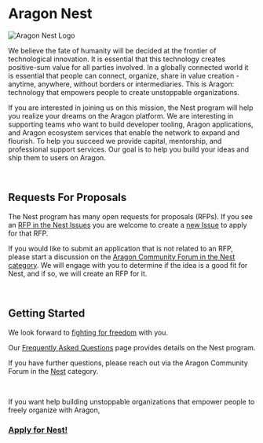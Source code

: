 # Aragon Nest

![Aragon Nest Logo](https://wiki.aragon.org/design/artwork/Nest/01.png)

We believe the fate of humanity will be decided at the frontier of technological innovation. It is essential that this technology creates positive-sum value for all parties involved. In a globally connected world it is essential that people can connect, organize, share in value creation - anytime, anywhere, without borders or intermediaries. This is Aragon: technology that empowers people to create unstoppable organizations.

If you are interested in joining us on this mission, the Nest program will help you realize your dreams on the Aragon platform. We are interesting in supporting teams who want to build developer tooling, Aragon applications, and Aragon ecosystem services that enable the network to expand and flourish. To help you succeed we provide capital, mentorship, and professional support services. Our goal is to help you build your ideas and ship them to users on Aragon.

<br>

## Requests For Proposals

The Nest program has many open requests for proposals (RFPs). If you see an [RFP in the Nest Issues](https://github.com/aragon/nest/issues?q=is%3Aissue+is%3Aopen+label%3ARFP) you are welcome to create a [new Issue](https://github.com/temp-nestdao/nest/issues/new) to apply for that RFP. 

If you would like to submit an application that is not related to an RFP, please start a discussion on the [Aragon Community Forum in the Nest category](https://forum.aragon.org/c/community/nest). We will engage with you to determine if the idea is a good fit for Nest, and if so, we will create an RFP for it. 

<br>

## Getting Started

We look forward to [fighting for freedom](https://github.com/aragon/AGPs/blob/master/AGPs/AGP-0.md) with you.

Our [Frequently Asked Questions](FAQ.md) page provides details on the Nest program.

If you have further questions, please reach out via the Aragon Community Forum in the [Nest](https://forum.aragon.org/c/community/nest) category.

<br>

If you want help building unstoppable organizations that empower people to freely organize with Aragon,

### [**Apply for Nest!**](https://github.com/temp-nestdao/nest/issues/new)

<br>

